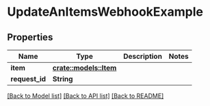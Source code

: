 # UpdateAnItemsWebhookExample

## Properties

Name | Type | Description | Notes
------------ | ------------- | ------------- | -------------
**item** | [**crate::models::Item**](Item.md) |  | 
**request_id** | **String** |  | 

[[Back to Model list]](../README.md#documentation-for-models) [[Back to API list]](../README.md#documentation-for-api-endpoints) [[Back to README]](../README.md)


